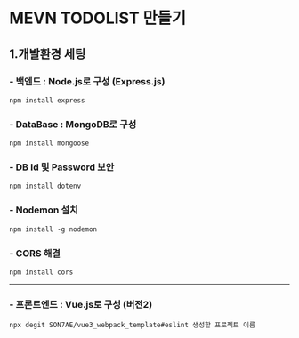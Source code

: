 # MEVN TODOLIST 만들기

## 1.개발환경 세팅

### - 백엔드 : Node.js로 구성 (Express.js)

`npm install express`

### - DataBase : MongoDB로 구성

`npm install mongoose`

### - DB Id 및 Password 보안

`npm install dotenv`

### - Nodemon 설치

`npm install -g nodemon`

### - CORS 해결

`npm install cors`

---

### - 프론트엔드 : Vue.js로 구성 (버전2)

`npx degit SON7AE/vue3_webpack_template#eslint 생성할 프로젝트 이름`
